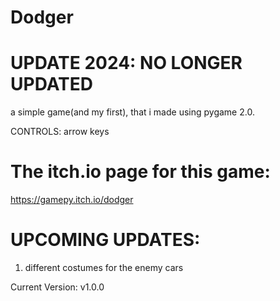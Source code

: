 # Dodger
# UPDATE 2024: NO LONGER UPDATED
a simple game(and my first), that i made using pygame 2.0.

CONTROLS: arrow keys

# The itch.io page for this game:
https://gamepy.itch.io/dodger

# UPCOMING UPDATES:

1. different costumes for the enemy cars

Current Version: v1.0.0
